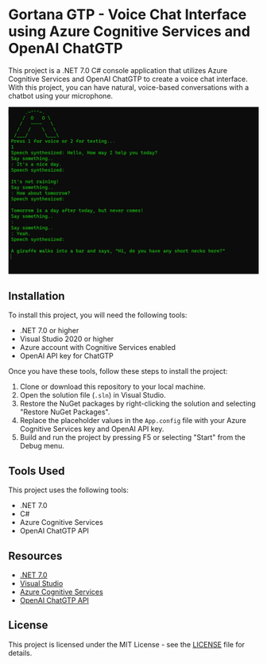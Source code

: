 ﻿# Gortana GTP - Voice Chat Interface using Azure Cognitive Services and OpenAI ChatGTP

This project is a .NET 7.0 C# console application that utilizes Azure Cognitive Services and OpenAI ChatGTP to create a voice chat interface. 
With this project, you can have natural, voice-based conversations with a chatbot using your microphone.

![Show printscreen](main-page.jpg)


## Installation

To install this project, you will need the following tools:

- .NET 7.0 or higher
- Visual Studio 2020 or higher
- Azure account with Cognitive Services enabled
- OpenAI API key for ChatGTP

Once you have these tools, follow these steps to install the project:

1. Clone or download this repository to your local machine.
2. Open the solution file (`.sln`) in Visual Studio.
3. Restore the NuGet packages by right-clicking the solution and selecting "Restore NuGet Packages".
4. Replace the placeholder values in the `App.config` file with your Azure Cognitive Services key and OpenAI API key.
5. Build and run the project by pressing F5 or selecting "Start" from the Debug menu.

## Tools Used

This project uses the following tools:

- .NET 7.0
- C#
- Azure Cognitive Services
- OpenAI ChatGTP API

## Resources

- [.NET 7.0](https://dotnet.microsoft.com/download/dotnet/7.0)
- [Visual Studio](https://visualstudio.microsoft.com/)
- [Azure Cognitive Services](https://azure.microsoft.com/en-us/services/cognitive-services/)
- [OpenAI ChatGTP API](https://beta.openai.com/docs/api-reference/chat/introduction)

## License

This project is licensed under the MIT License - see the [LICENSE](LICENSE) file for details.

